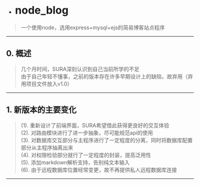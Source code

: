 - # node_blog
 > 一个使用node，选用express+mysql+ejs的简易博客站点程序
---
## 0. 概述
 > 几个月时间，SURA深刻认识到自己当前所学的不足</br>
 > 由于自己年轻不懂事，之前的版本存在许多早期设计上的缺陷，故弃用（弃用项目文件放入v1.0）
---
## 1. 新版本的主要变化
 > (1). 重新设计了前端界面，SURA希望借此获得更良好的交互体验</br>
 > (2). 对路由模块进行了进一步抽象，尽可能规范api的使用</br>
 > (3). 对数据库交互部分与主程序进行了一定程度的分离，同时将数据库配置部分从主程序抽离出来</br>
 > (4). 对权限检验部分就行了一定程度的封装，提高泛用性</br>
 > (5). 添加markdown解析支持，告别纯文本输入</br>
 > (6). 由于远程数据库位置经常变更，故不再提供私人远程数据库连接</br>
---
